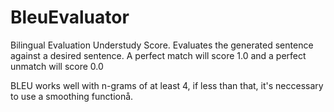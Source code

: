 # BleuEvaluator

Bilingual Evaluation Understudy Score. Evaluates the generated sentence against a desired sentence. 
A perfect match will score 1.0 and a perfect unmatch will score 0.0

BLEU works well with n-grams of at least 4, if less than that, it's neccessary to use a smoothing functionå. 